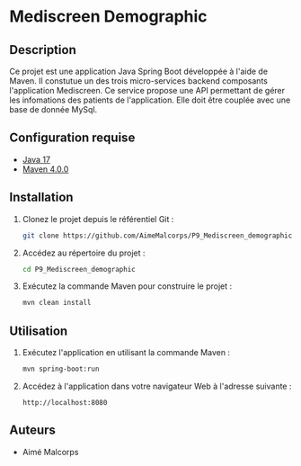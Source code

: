 # Mediscreen Demographic

## Description
Ce projet est une application Java Spring Boot développée à l'aide de Maven.
Il constutue un des trois micro-services backend composants l'application Mediscreen.
Ce service propose une API permettant de gérer les infomations des patients de l'application. Elle doit être couplée avec une base de donnée MySql. 

## Configuration requise
- [Java 17](https://www.oracle.com/java/technologies/javase/jdk17-archive-downloads.html)
- [Maven 4.0.0](https://maven.apache.org/download.cgi)

## Installation

1. Clonez le projet depuis le référentiel Git :

   ```bash
   git clone https://github.com/AimeMalcorps/P9_Mediscreen_demographic.git
   ```

2. Accédez au répertoire du projet :

   ```bash
   cd P9_Mediscreen_demographic
   ```

3. Exécutez la commande Maven pour construire le projet :

   ```bash
   mvn clean install
   ```

## Utilisation

1. Exécutez l'application en utilisant la commande Maven :

   ```bash
   mvn spring-boot:run
   ```

2. Accédez à l'application dans votre navigateur Web à l'adresse suivante :

   ```
   http://localhost:8080
   ```
   
## Auteurs

- Aimé Malcorps
